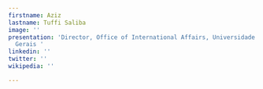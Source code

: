 ```yaml
---
firstname: Aziz
lastname: Tuffi Saliba
image: ''
presentation: 'Director, Office of International Affairs, Universidade Federal Minas
  Gerais '
linkedin: ''
twitter: ''
wikipedia: ''

---
```


